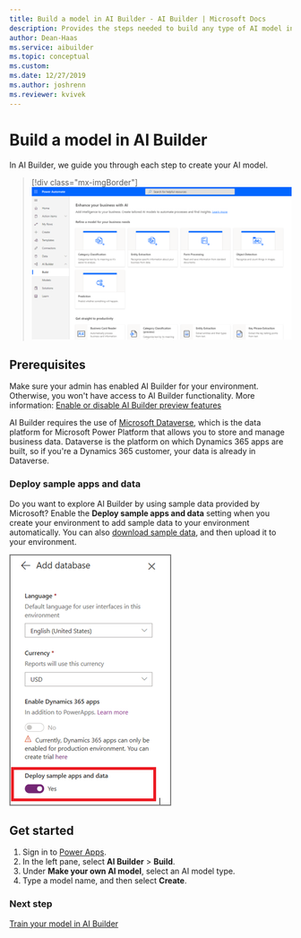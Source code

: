 ```yaml
---
title: Build a model in AI Builder - AI Builder | Microsoft Docs
description: Provides the steps needed to build any type of AI model in AI Builder. This topic will get you started. 
author: Dean-Haas
ms.service: aibuilder
ms.topic: conceptual
ms.custom: 
ms.date: 12/27/2019
ms.author: joshrenn
ms.reviewer: kvivek
---
```


# Build a model in AI Builder

In AI Builder, we guide you through each step to create your AI model.

> [!div class="mx-imgBorder"]
> ![Build a model screen](media/ai-builder-home.png "Build a model screen")

## Prerequisites

Make sure your admin has enabled AI Builder for your environment. Otherwise, you won't have access to AI Builder functionality. More information: [Enable or disable AI Builder preview features](administer.md#enable-or-disable-ai-builder-preview-features)

AI Builder requires the use of [Microsoft Dataverse](/powerapps/maker/common-data-service/data-platform-intro), which is the data platform for Microsoft Power Platform that allows you to store and manage business data. Dataverse is the platform on which Dynamics 365 apps are built, so if you're a Dynamics 365 customer, your data is already in Dataverse.

### Deploy sample apps and data

Do you want to explore AI Builder by using sample data provided by Microsoft? Enable the **Deploy sample apps and data** setting when you create your environment to add sample data to your environment automatically. You can also [download sample data](samples.md), and then upload it to your environment.

![Deploy samples setting](media/deploy-samples-setting.png "Deploy samples setting")

## Get started

1. Sign in to [Power Apps](https://make.powerapps.com).
2. In the left pane, select **AI Builder** > **Build**.
3. Under **Make your own AI model**, select an AI model type.
4. Type a model name, and then select **Create**.

### Next step

[Train your model in AI Builder](train-model.md)
